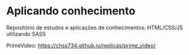 # Aplicando conhecimento
Repositório de estudos e aplicações de conhecimentos: HTML/CSS/JS utilizando SASS


PrimeVideo: https://chss734.github.io/replicas/prime_video/
